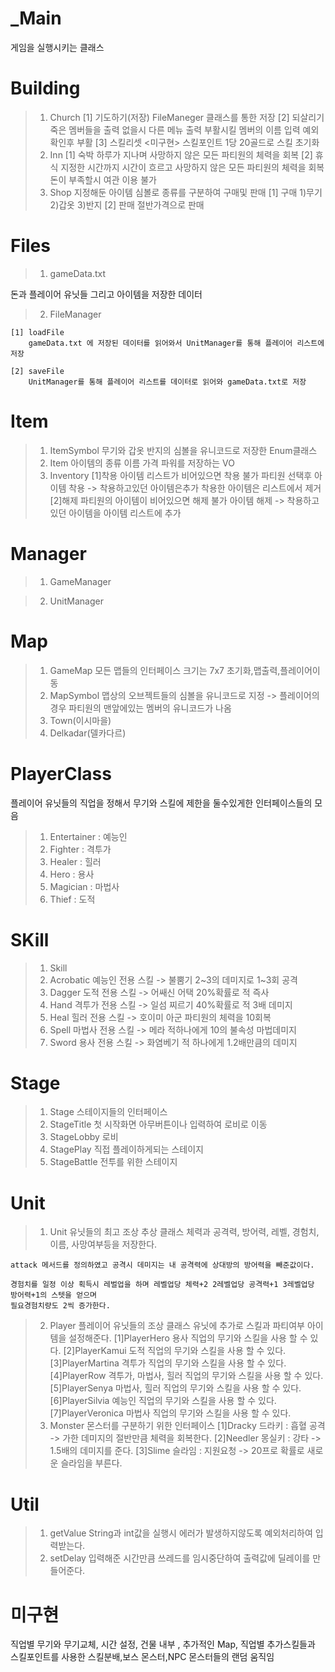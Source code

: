 # _Main
게임을 실행시키는 클래스

# Building
>  1. Church
	[1] 기도하기(저장)
	FileManeger 클래스를 통한 저장
	[2] 되살리기
	죽은 멤버들을 출력 없을시 다른 메뉴 출력
	부활시킬 멤버의 이름 입력 예외확인후 부활
	[3] 스킬리셋
	<미구현> 스킬포인트 1당 20골드로 스킬 초기화
>  2. Inn
	[1] 숙박
        하루가 지나며 사망하지 않은 모든 파티원의 체력을 회복
	[2] 휴식
        지정한 시간까지 시간이 흐르고 사망하지 않은 모든 파티원의 체력을 회복
        돈이 부족할시 여관 이용 불가
>  3. Shop
        지정해둔 아이템 심볼로 종류를 구분하여 구매및 판매
        [1] 구매
	    1)무기
            2)갑옷
            3)반지
	[2] 판매
	절반가격으로 판매
 
	
# Files
>  1. gameData.txt

  돈과 플레이어 유닛들 그리고 아이템을 저장한 데이터
>  2. FileManager
	  
	[1] loadFile
        gameData.txt 에 저장된 데이터를 읽어와서 UnitManager를 통해 플레이어 리스트에 저장

	[2] saveFile
        UnitManager를 통해 플레이어 리스트를 데이터로 읽어와 gameData.txt로 저장
	  
# Item
 >  1. ItemSymbol 
   무기와 갑옷 반지의 심볼을 유니코드로 저장한 Enum클래스
>   2. Item 
   아이템의 종류 이름 가격 파워를 저장하는 VO
>   3. Inventory 
   [1]착용
   아이템 리스트가 비어있으면 착용 불가
   파티원 선택후 아이템 착용 -> 착용하고있던 아이템은추가 착용한 아이템은 리스트에서 제거
   [2]해제
   파티원의 아이템이 비어있으면 해제 불가
   아이템 해제 -> 착용하고있던 아이템을 아이템 리스트에 추가
# Manager
> 1. GameManager
     
> 2. UnitManager
# Map
> 1. GameMap
     모든 맵들의 인터페이스 크기는 7x7
     초기화,맵출력,플레이어이동
> 2. MapSymbol
     맵상의 오브젝트들의 심볼을 유니코드로 지정 -> 플레이어의 경우 파티원의 맨앞에있는 멤버의 유니코드가 나옴
> 3. Town(이시마을)
> 4. Delkadar(델카다르)
# PlayerClass
  플레이어 유닛들의 직업을 정해서 무기와 스킬에 제한을 둘수있게한 인터페이스들의 모음
  >  1. Entertainer : 예능인 
>    2. Fighter : 격투가
>    3. Healer : 힐러
>    4. Hero : 용사
>    5. Magician : 마법사
>    6. Thief : 도적
# SKill
 >  1. Skill 
>    2. Acrobatic 
     예능인 전용 스킬 -> 불뿜기 2~3의 데미지로 1~3회 공격 
>    3. Dagger 
     도적 전용 스킬 -> 어쌔신 어택 20%확률로 적 즉사
>    4. Hand 
     격투가 전용 스킬 -> 일섬 찌르기 40%확률로 적 3배 데미지
>    5. Heal 
     힐러 전용 스킬 -> 호이미 아군 파티원의 체력을 10회복
>    6. Spell
     마법사 전용 스킬 -> 메라 적하나에게 10의 불속성 마법데미지
>    7. Sword
     용사 전용 스킬 -> 화염베기 적 하나에게 1.2배만큼의 데미지
# Stage
> 1. Stage 
     스테이지들의 인터페이스 
> 2. StageTitle
     첫 시작화면 아무버튼이나 입력하여 로비로 이동
> 3. StageLobby
    로비
> 4. StagePlay
    직접 플레이하게되는 스테이지
> 5. StageBattle
    전투를 위한 스테이지
# Unit
>  1. Unit
    유닛들의 최고 조상 추상 클래스
    체력과 공격력, 방어력, 레벨, 경험치, 이름, 사망여부등을 저장한다.

    attack 메서드를 정의하였고 공격시 데미지는 내 공격력에 상대방의 방어력을 빼준값이다.
    
    경험치를 일정 이상 획득시 레벌업을 하며 레벨업당 체력+2 2레벨업당 공격력+1 3레벨업당 방어력+1의 스텟을 얻으며
    필요경험치량도 2씩 증가한다.
    
>  2. Player
    플레이어 유닛들의 조상 클래스
    유닛에 추가로 스킬과 파티여부 아이템을 설정해준다.
    [1]PlayerHero
      용사 직업의 무기와 스킬을 사용 할 수 있다.
    [2]PlayerKamui
      도적 직업의 무기와 스킬을 사용 할 수 있다.
    [3]PlayerMartina
      격투가 직업의 무기와 스킬을 사용 할 수 있다.
    [4]PlayerRow
      격투가, 마법사, 힐러 직업의 무기와 스킬을 사용 할 수 있다.
    [5]PlayerSenya
      마법사, 힐러 직업의 무기와 스킬을 사용 할 수 있다.
    [6]PlayerSilvia
      예능인 직업의 무기와 스킬을 사용 할 수 있다.
    [7]PlayerVeronica
      마법사 직업의 무기와 스킬을 사용 할 수 있다.
>  3. Monster
    몬스터를 구분하기 위한 인터페이스
    [1]Dracky
      드라키 : 흡혈 공격 -> 가한 데미지의 절반만큼 체력을 회복한다.
    [2]Needler
      몽실키 : 강타 -> 1.5배의 데미지를 준다.
    [3]Slime
      슬라임 : 지원요청 -> 20프로 확률로 새로운 슬라임을 부른다.
  
# Util
>  1. getValue
    String과 int값을 실행시 에러가 발생하지않도록 예외처리하여 입력받는다.
>  2. setDelay
    입력해준 시간만큼 쓰레드를 임시중단하여 출력값에 딜레이를 만들어준다.

# 미구현
  직업별 무기와 무기교체, 시간 설정, 건물 내부 , 추가적인 Map, 직업별 추가스킬들과 스킬포인트를 사용한 스킬분배,보스 몬스터,NPC
  몬스터들의 랜덤 움직임
	
